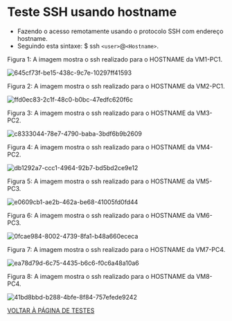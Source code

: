 
# Teste SSH usando hostname 

- Fazendo o acesso remotamente usando o protocolo SSH com endereço hostname.
- Seguindo esta sintaxe:  $ ssh ``<user>``@``<Hostname>``.

Figura 1: A imagem mostra o ssh realizado para o HOSTNAME da VM1-PC1.

![645cf73f-be15-438c-9c7e-10297ff41593](https://user-images.githubusercontent.com/103062837/187977229-2697e5c7-98f1-4742-925e-032650d85333.jpeg)

Figura 2: A imagem mostra o ssh realizado para o HOSTNAME da VM2-PC1.

![ffd0ec83-2c1f-48c0-b0bc-47edfc620f6c](https://user-images.githubusercontent.com/103062837/187969250-597b11fa-27e2-4715-8371-e67eb6b67e1c.jpeg)

Figura 3: A imagem mostra o ssh realizado para o HOSTNAME da VM3-PC2.

![c8333044-78e7-4790-baba-3bdf6b9b2609](https://user-images.githubusercontent.com/103062837/187969298-17d6b455-a18e-4775-8afd-f238bf1796fd.jpeg)

Figura 4: A imagem mostra o ssh realizado para o HOSTNAME da VM4-PC2.

![db1292a7-ccc1-4964-92b7-bd5bd2ce9e12](https://user-images.githubusercontent.com/103062837/187969354-3d49a4dc-da28-40f4-9632-38f104b8f7d7.jpeg)

Figura 5: A imagem mostra o ssh realizado para o HOSTNAME da VM5-PC3.

![e0609cb1-ae2b-462a-be68-41005fd0fd44](https://user-images.githubusercontent.com/103062837/187969389-23ebea06-e813-4a00-876a-1d194966dc88.jpeg)

Figura 6: A imagem mostra o ssh realizado para o HOSTNAME da VM6-PC3.

![0fcae984-8002-4739-8fa1-b48a660ececa](https://user-images.githubusercontent.com/103062837/187969431-30d8dc5c-c4d3-4640-917e-9e1e442c2882.jpeg)

Figura 7: A imagem mostra o ssh realizado para o HOSTNAME da VM7-PC4.

![ea78d79d-6c75-4435-b6c6-f0c6a48a10a6](https://user-images.githubusercontent.com/103062837/187969214-4ceabca0-9012-4bb5-ae02-e14aea02ffbc.jpeg)

Figura 8: A imagem mostra o ssh realizado para o HOSTNAME da VM8-PC4.

![41bd8bbd-b288-4bfe-8f84-757efede9242](https://user-images.githubusercontent.com/103062837/187969217-cfaf3e67-8208-408f-adc1-db797dccc989.jpeg)


[VOLTAR À PÁGINA DE TESTES](https://github.com/laurargs/RedeApolo/blob/main/RedeApolo-main/RedeApolo-main/testes.md)
